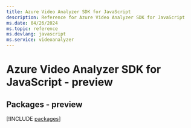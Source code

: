 ```yaml
---
title: Azure Video Analyzer SDK for JavaScript
description: Reference for Azure Video Analyzer SDK for JavaScript
ms.date: 04/26/2024
ms.topic: reference
ms.devlang: javascript
ms.service: videoanalyzer
---
```

# Azure Video Analyzer SDK for JavaScript - preview
## Packages - preview
[!INCLUDE [packages](video-analyzer-index.md)]